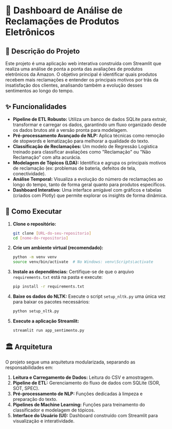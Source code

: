 # 🤖 Dashboard de Análise de Reclamações de Produtos Eletrônicos

## 📝 Descrição do Projeto

Este projeto é uma aplicação web interativa construída com Streamlit que realiza uma análise de ponta a ponta das avaliações de produtos eletrônicos da Amazon. O objetivo principal é identificar quais produtos recebem mais reclamações e entender os principais motivos por trás da insatisfação dos clientes, analisando também a evolução desses sentimentos ao longo do tempo.

## ✨ Funcionalidades

* **Pipeline de ETL Robusto:** Utiliza um banco de dados SQLite para extrair, transformar e carregar os dados, garantindo um fluxo organizado desde os dados brutos até a versão pronta para modelagem.
* **Pré-processamento Avançado de NLP:** Aplica técnicas como remoção de stopwords e lematização para melhorar a qualidade do texto.
* **Classificação de Reclamações:** Um modelo de Regressão Logística treinado para classificar avaliações como "Reclamação" ou "Não Reclamação" com alta acurácia.
* **Modelagem de Tópicos (LDA):** Identifica e agrupa os principais motivos de reclamação (ex: problemas de bateria, defeitos de tela, conectividade).
* **Análise Temporal:** Visualiza a evolução do número de reclamações ao longo do tempo, tanto de forma geral quanto para produtos específicos.
* **Dashboard Interativo:** Uma interface amigável com gráficos e tabelas (criados com Plotly) que permite explorar os insights de forma dinâmica.

## 🚀 Como Executar

1.  **Clone o repositório:**
    ```bash
    git clone [URL-do-seu-repositorio]
    cd [nome-do-repositorio]
    ```

2.  **Crie um ambiente virtual (recomendado):**
    ```bash
    python -m venv venv
    source venv/bin/activate  # No Windows: venv\Scripts\activate
    ```

3.  **Instale as dependências:**
    Certifique-se de que o arquivo `requirements.txt` está na pasta e execute:
    ```bash
    pip install -r requirements.txt
    ```

4.  **Baixe os dados do NLTK:**
    Execute o script `setup_nltk.py` uma única vez para baixar os pacotes necessários:
    ```bash
    python setup_nltk.py
    ```

5.  **Execute a aplicação Streamlit:**
    ```bash
    streamlit run app_sentimento.py
    ```

## 🏛️ Arquitetura

O projeto segue uma arquitetura modularizada, separando as responsabilidades em:
1.  **Leitura e Carregamento de Dados:** Leitura do CSV e amostragem.
2.  **Pipeline de ETL:** Gerenciamento do fluxo de dados com SQLite (SOR, SOT, SPEC).
3.  **Pré-processamento de NLP:** Funções dedicadas à limpeza e preparação do texto.
4.  **Pipelines de Machine Learning:** Funções para treinamento do classificador e modelagem de tópicos.
5.  **Interface do Usuário (UI):** Dashboard construído com Streamlit para visualização e interatividade.